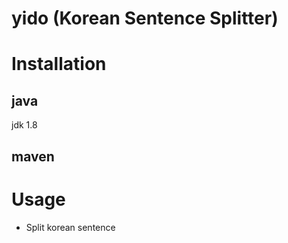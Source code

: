# yido (Korean Sentence Splitter)


# Installation

## java  
jdk 1.8

## maven  


# Usage
- Split korean sentence 
